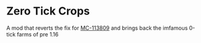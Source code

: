 # Zero Tick Crops

A mod that reverts the fix for [MC-113809](https://bugs.mojang.com/browse/MC-113809) and brings back the imfamous 0-tick farms of pre 1.16